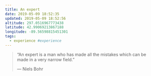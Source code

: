 ```yaml
---
title: An expert
date: 2019-05-09 18:52:35
updated: 2019-05-09 18:52:56
altitude: 297.0516967773438
latitude: 42.99069213867188
longitude: -89.56598815451301
tags:
  - experience #experience
---
```

> “An expert is a man who has made all the mistakes which can be made in a very narrow field.”
>
> — Niels Bohr